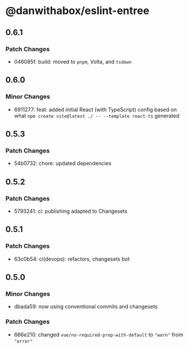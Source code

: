 # @danwithabox/eslint-entree

## 0.6.1

### Patch Changes

- 046085f: build: moved to `pnpm`, Volta, and `tsdown`

## 0.6.0

### Minor Changes

- 6911277: feat: added initial React (with TypeScript) config based on what `npm create vite@latest ./ -- --template react-ts` generated

## 0.5.3

### Patch Changes

- 54b0732: chore: updated dependencies

## 0.5.2

### Patch Changes

- 5793241: ci: publishing adapted to Changesets

## 0.5.1

### Patch Changes

- 63c0b54: ci(devops): refactors, changesets bot

## 0.5.0

### Minor Changes

- dbada59: now using conventional commits and changesets

### Patch Changes

- 666e210: changed `vue/no-required-prop-with-default` to `"warn"` from `"error"`
